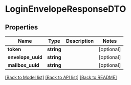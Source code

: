 # LoginEnvelopeResponseDTO

## Properties
Name | Type | Description | Notes
------------ | ------------- | ------------- | -------------
**token** | **string** |  | [optional] 
**envelope_uuid** | **string** |  | [optional] 
**mailbox_uuid** | **string** |  | [optional] 

[[Back to Model list]](../../README.md#documentation-for-models) [[Back to API list]](../../README.md#documentation-for-api-endpoints) [[Back to README]](../../README.md)

